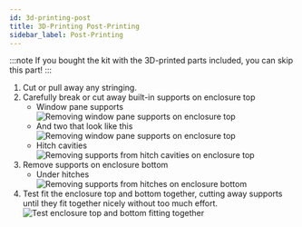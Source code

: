 ```yaml
---
id: 3d-printing-post
title: 3D-Printing Post-Printing
sidebar_label: Post-Printing
---
```


:::note
If you bought the kit with the 3D-printed parts included, you can skip this part!
:::

1. Cut or pull away any stringing.
2. Carefully break or cut away built-in supports on enclosure top
   - Window pane supports ![Removing window pane supports on enclosure top](/img/removing_window_supports.jpg)
   - And two that look like this ![Removing window pane supports on enclosure top](/img/removing_window_supports_2.jpg)
   - Hitch cavities ![Removing supports from hitch cavities on enclosure top](/img/removing_hitch_cavity_supports.jpg)
3. Remove supports on enclosure bottom
   - Under hitches ![Removing supports from hitches on enclosure bottom](/img/removing_hitch_supports.jpg)
4. Test fit the enclosure top and bottom together, cutting away supports until they fit together nicely without too much effort.
   ![Test enclosure top and bottom fitting together](/img/testing_hitch_fit.jpg)
